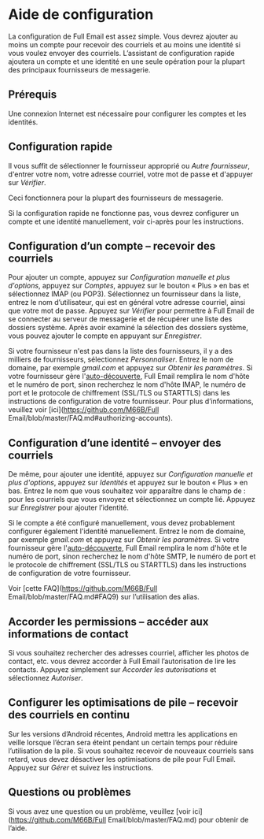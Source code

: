 # Aide de configuration

La configuration de Full Email est assez simple. Vous devrez ajouter au moins un compte pour recevoir des courriels et au moins une identité si vous voulez envoyer des courriels. L’assistant de configuration rapide ajoutera un compte et une identité en une seule opération pour la plupart des principaux fournisseurs de messagerie.

## Prérequis

Une connexion Internet est nécessaire pour configurer les comptes et les identités.

## Configuration rapide

Il vous suffit de sélectionner le fournisseur approprié ou *Autre fournisseur*, d'entrer votre nom, votre adresse courriel, votre mot de passe et d'appuyer sur *Vérifier*.

Ceci fonctionnera pour la plupart des fournisseurs de messagerie.

Si la configuration rapide ne fonctionne pas, vous devrez configurer un compte et une identité manuellement, voir ci-après pour les instructions.

## Configuration d’un compte – recevoir des courriels

Pour ajouter un compte, appuyez sur *Configuration manuelle et plus d'options*, appuyez sur *Comptes*, appuyez sur le bouton « Plus » en bas et sélectionnez IMAP (ou POP3). Sélectionnez un fournisseur dans la liste, entrez le nom d’utilisateur, qui est en général votre adresse courriel, ainsi que votre mot de passe. Appuyez sur *Vérifier* pour permettre à Full Email de se connecter au serveur de messagerie et de récupérer une liste des dossiers système. Après avoir examiné la sélection des dossiers système, vous pouvez ajouter le compte en appuyant sur *Enregistrer*.

Si votre fournisseur n'est pas dans la liste des fournisseurs, il y a des milliers de fournisseurs, sélectionnez *Personnaliser*. Entrez le nom de domaine, par exemple *gmail.com* et appuyez sur *Obtenir les paramètres*. Si votre fournisseur gère l'[auto-découverte](https://tools.ietf.org/html/rfc6186), Full Email remplira le nom d'hôte et le numéro de port, sinon recherchez le nom d'hôte IMAP, le numéro de port et le protocole de chiffrement (SSL/TLS ou STARTTLS) dans les instructions de configuration de votre fournisseur. Pour plus d’informations, veuillez voir [ici](https://github.com/M66B/Full Email/blob/master/FAQ.md#authorizing-accounts).

## Configuration d’une identité – envoyer des courriels

De même, pour ajouter une identité, appuyez sur *Configuration manuelle et plus d'options*, appuyez sur *Identités* et appuyez sur le bouton « Plus » en bas. Entrez le nom que vous souhaitez voir apparaître dans le champ de : pour les courriels que vous envoyez et sélectionnez un compte lié. Appuyez sur *Enregistrer* pour ajouter l’identité.

Si le compte a été configuré manuellement, vous devez probablement configurer également l'identité manuellement. Entrez le nom de domaine, par exemple *gmail.com* et appuyez sur *Obtenir les paramètres*. Si votre fournisseur gère l'[auto-découverte](https://tools.ietf.org/html/rfc6186), Full Email remplira le nom d'hôte et le numéro de port, sinon recherchez le nom d'hôte SMTP, le numéro de port et le protocole de chiffrement (SSL/TLS ou STARTTLS) dans les instructions de configuration de votre fournisseur.

Voir [cette FAQ](https://github.com/M66B/Full Email/blob/master/FAQ.md#FAQ9) sur l’utilisation des alias.

## Accorder les permissions – accéder aux informations de contact

Si vous souhaitez rechercher des adresses courriel, afficher les photos de contact, etc. vous devrez accorder à Full Email l’autorisation de lire les contacts. Appuyez simplement sur *Accorder les autorisations* et sélectionnez *Autoriser*.

## Configurer les optimisations de pile – recevoir des courriels en continu

Sur les versions d’Android récentes, Android mettra les applications en veille lorsque l’écran sera éteint pendant un certain temps pour réduire l’utilisation de la pile. Si vous souhaitez recevoir de nouveaux courriels sans retard, vous devez désactiver les optimisations de pile pour Full Email. Appuyez sur *Gérer* et suivez les instructions.

## Questions ou problèmes

Si vous avez une question ou un problème, veuillez [voir ici](https://github.com/M66B/Full Email/blob/master/FAQ.md) pour obtenir de l’aide.